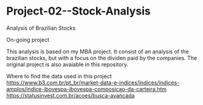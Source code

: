 # Project-02--Stock-Analysis
Analysis of Brazilian Stocks

On-going project

This analysis is based on my MBA project. It consist of an analysis of the brazilian stocks, but with a focus on the dividen paid by the companies. The original project is also avaiable in this repository.


Where to find the data used in this project
https://www.b3.com.br/pt_br/market-data-e-indices/indices/indices-amplos/indice-ibovespa-ibovespa-composicao-da-carteira.htm
https://statusinvest.com.br/acoes/busca-avancada

